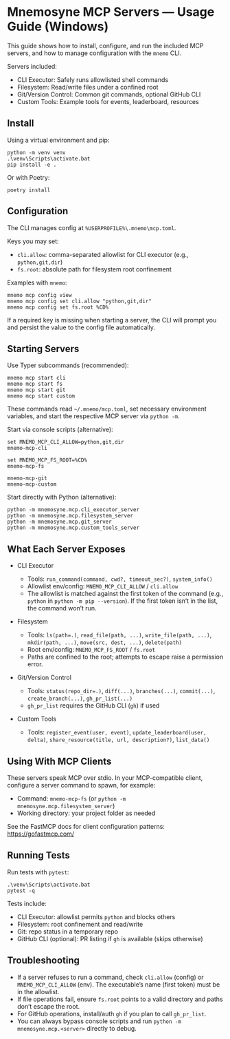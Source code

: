 # Mnemosyne MCP Servers — Usage Guide (Windows)

This guide shows how to install, configure, and run the included MCP servers, and how to manage configuration with the `mnemo` CLI.

Servers included:
- CLI Executor: Safely runs allowlisted shell commands
- Filesystem: Read/write files under a confined root
- Git/Version Control: Common git commands, optional GitHub CLI
- Custom Tools: Example tools for events, leaderboard, resources

## Install

Using a virtual environment and pip:

```
python -m venv venv
.\venv\Scripts\activate.bat
pip install -e .
```

Or with Poetry:

```
poetry install
```

## Configuration

The CLI manages config at `%USERPROFILE%\.mnemo\mcp.toml`.

Keys you may set:
- `cli.allow`: comma-separated allowlist for CLI executor (e.g., `python,git,dir`)
- `fs.root`: absolute path for filesystem root confinement

Examples with `mnemo`:

```
mnemo mcp config view
mnemo mcp config set cli.allow "python,git,dir"
mnemo mcp config set fs.root %CD%
```

If a required key is missing when starting a server, the CLI will prompt you and persist the value to the config file automatically.

## Starting Servers

Use Typer subcommands (recommended):

```
mnemo mcp start cli
mnemo mcp start fs
mnemo mcp start git
mnemo mcp start custom
```

These commands read `~/.mnemo/mcp.toml`, set necessary environment variables, and start the respective MCP server via `python -m`.

Start via console scripts (alternative):

```
set MNEMO_MCP_CLI_ALLOW=python,git,dir
mnemo-mcp-cli

set MNEMO_MCP_FS_ROOT=%CD%
mnemo-mcp-fs

mnemo-mcp-git
mnemo-mcp-custom
```

Start directly with Python (alternative):

```
python -m mnemosyne.mcp.cli_executor_server
python -m mnemosyne.mcp.filesystem_server
python -m mnemosyne.mcp.git_server
python -m mnemosyne.mcp.custom_tools_server
```

## What Each Server Exposes

- CLI Executor
  - Tools: `run_command(command, cwd?, timeout_sec?)`, `system_info()`
  - Allowlist env/config: `MNEMO_MCP_CLI_ALLOW` / `cli.allow`
  - The allowlist is matched against the first token of the command (e.g., `python` in `python -m pip --version`). If the first token isn’t in the list, the command won’t run.

- Filesystem
  - Tools: `ls(path=.)`, `read_file(path, ...)`, `write_file(path, ...)`, `mkdir(path, ...)`, `move(src, dest, ...)`, `delete(path)`
  - Root env/config: `MNEMO_MCP_FS_ROOT` / `fs.root`
  - Paths are confined to the root; attempts to escape raise a permission error.

- Git/Version Control
  - Tools: `status(repo_dir=.)`, `diff(...)`, `branches(...)`, `commit(...)`, `create_branch(...)`, `gh_pr_list(...)`
  - `gh_pr_list` requires the GitHub CLI (`gh`) if used

- Custom Tools
  - Tools: `register_event(user, event)`, `update_leaderboard(user, delta)`, `share_resource(title, url, description?)`, `list_data()`

## Using With MCP Clients

These servers speak MCP over stdio. In your MCP-compatible client, configure a server command to spawn, for example:
- Command: `mnemo-mcp-fs` (or `python -m mnemosyne.mcp.filesystem_server`)
- Working directory: your project folder as needed

See the FastMCP docs for client configuration patterns:
https://gofastmcp.com/

## Running Tests

Run tests with `pytest`:

```
.\venv\Scripts\activate.bat
pytest -q
```

Tests include:
- CLI Executor: allowlist permits `python` and blocks others
- Filesystem: root confinement and read/write
- Git: repo status in a temporary repo
- GitHub CLI (optional): PR listing if `gh` is available (skips otherwise)

## Troubleshooting

- If a server refuses to run a command, check `cli.allow` (config) or `MNEMO_MCP_CLI_ALLOW` (env). The executable’s name (first token) must be in the allowlist.
- If file operations fail, ensure `fs.root` points to a valid directory and paths don’t escape the root.
- For GitHub operations, install/auth `gh` if you plan to call `gh_pr_list`.
- You can always bypass console scripts and run `python -m mnemosyne.mcp.<server>` directly to debug.

